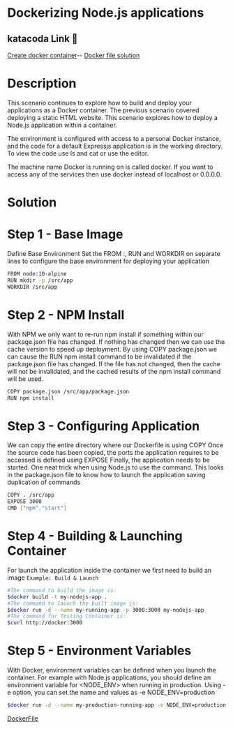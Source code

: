 # Dockerizing Node.js applications

## katacoda Link 🥋

[Create docker container](https://www.katacoda.com/courses/docker/3)--
[Docker file solution](./containerImages.dockerfile)

# Description

This scenario continues to explore how to build and deploy your applications as a Docker container. The previous scenario covered deploying a static HTML website. This scenario explores how to deploy a Node.js application within a container.

The environment is configured with access to a personal Docker instance, and the code for a default Expressjs application is in the working directory. To view the code use ls and cat <filename> or use the editor.

The machine name Docker is running on is called docker. If you want to access any of the services then use docker instead of localhost or 0.0.0.0.

# Solution

# Step 1 - Base Image

Define Base Environment
Set the FROM <image>:<tag>, RUN <command> and WORKDIR <directory> on separate lines to configure the base environment for deploying your application

```sh
FROM node:10-alpine
RUN mkdir -p /src/app
WORKDIR /src/app
```

# Step 2 - NPM Install

With NPM we only want to re-run npm install if something within our package.json file has changed. If nothing has changed then we can use the cache version to speed up deployment. By using COPY package.json <dest> we can cause the RUN npm install command to be invalidated if the package.json file has changed. If the file has not changed, then the cache will not be invalidated, and the cached results of the npm install command will be used.

```sh
COPY package.json /src/app/package.json
RUN npm install
```

# Step 3 - Configuring Application

We can copy the entire directory where our Dockerfile is using COPY <dest dir>
Once the source code has been copied, the ports the application requires to be accessed is defined using EXPOSE <port>
Finally, the application needs to be started. One neat trick when using Node.js to use the <npm start> command. This looks in the
package.json file to know how to launch the application saving duplication of commands

```sh
COPY . /src/app
EXPOSE 3000
CMD ["npm","start"]
```

# Step 4 - Building & Launching Container

For launch the application inside the container we first need to build an image
`Example: Build & Launch`

```sh
#The command to build the image is:
$docker build -t my-nodejs-app .
#The command to launch the built image is:
$docker run -d --name my-running-app -p 3000:3000 my-nodejs-app
#The command for Testing Container is:
$curl http://docker:3000
```

# Step 5 - Environment Variables

With Docker, environment variables can be defined when you launch the container. For example with Node.js applications,
you should define an environment variable for <NODE_ENV> when running in production.
Using -e option, you can set the name and values as -e NODE_ENV=production

```sh
$docker run -d --name my-production-running-app -e NODE_ENV=production -p 3000:3000 my-nodejs-app
```

[DockerFile](nodejs.dockerfile)

